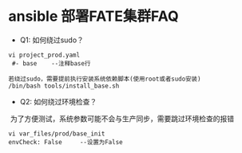 

# ansible 部署FATE集群FAQ





- Q1:  如何绕过sudo？

```
vi project_prod.yaml
 #- base	--注释base行
 
若绕过sudo，需要提前执行安装系统依赖脚本(使用root或者sudo安装)
/bin/bash tools/install_base.sh
```

- Q2: 如何绕过环境检查？

​		为了方便测试，系统参数可能不会与生产同步，需要跳过环境检查的报错

```
vi var_files/prod/base_init
envCheck: False		--设置为False
```

